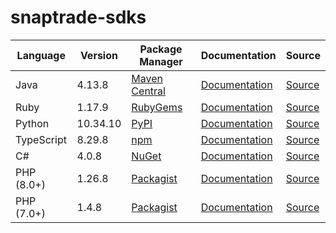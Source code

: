 # snaptrade-sdks

|Language|Version|Package Manager|Documentation|Source|
|-|-|-|-|-|
|Java|4.13.8|[Maven Central](https://central.sonatype.com/artifact/com.konfigthis/snaptrade-java-sdk/4.13.8)|[Documentation](https://github.com/passiv/snaptrade-sdks/tree/master/sdks/java/README.md)|[Source](https://github.com/passiv/snaptrade-sdks/tree/master/sdks/java)|
|Ruby|1.17.9|[RubyGems](https://rubygems.org/gems/snaptrade/versions/1.17.9)|[Documentation](https://github.com/passiv/snaptrade-sdks/tree/master/sdks/ruby/README.md)|[Source](https://github.com/passiv/snaptrade-sdks/tree/master/sdks/ruby)|
|Python|10.34.10|[PyPI](https://pypi.org/project/snaptrade-python-sdk/10.34.10)|[Documentation](https://github.com/passiv/snaptrade-sdks/tree/master/sdks/python/README.md)|[Source](https://github.com/passiv/snaptrade-sdks/tree/master/sdks/python)|
|TypeScript|8.29.8|[npm](https://www.npmjs.com/package/snaptrade-typescript-sdk/v/8.29.8)|[Documentation](https://github.com/passiv/snaptrade-sdks/tree/master/sdks/typescript/README.md)|[Source](https://github.com/passiv/snaptrade-sdks/tree/master/sdks/typescript)|
|C#|4.0.8|[NuGet](https://nuget.org/packages/SnapTrade.Net/4.0.8)|[Documentation](https://github.com/passiv/snaptrade-sdks/tree/master/sdks/csharp/README.md)|[Source](https://github.com/passiv/snaptrade-sdks/tree/master/sdks/csharp)|
|PHP (8.0+)|1.26.8|[Packagist](https://packagist.org/packages/konfig/snaptrade-php-sdk#1.26.8)|[Documentation](https://github.com/passiv/snaptrade-php-sdk/blob/main/README.md)|[Source](https://github.com/passiv/snaptrade-php-sdk)|
|PHP (7.0+)|1.4.8|[Packagist](https://packagist.org/packages/konfig/snaptrade-php-7-sdk#1.4.8)|[Documentation](https://github.com/passiv/snaptrade-php-7-sdk/blob/main/README.md)|[Source](https://github.com/passiv/snaptrade-php-7-sdk)|